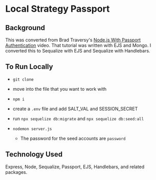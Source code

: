 # Local Strategy Passport

## Background
This was converted from Brad Traversy's [Node.js With Passport Authentication](https://www.youtube.com/watch?v=6FOq4cUdH8k) video. That tutorial was written with EJS and Mongo. I converted this to Sequalize with EJS and Sequalize with Handlebars.

## To Run Locally
- `git clone`
- move into the file that you want to work with
- `npm i`
- create a `.env` file and add SALT_VAL and SESSION_SECRET 
- run `npx sequelize db:migrate` and `npx sequelize db:seed:all`
- `nodemon server.js`

  * The password for the seed accounts are `password`

## Technology Used
Express, Node, Sequalize, Passport, EJS, Handlebars, and related packages.
